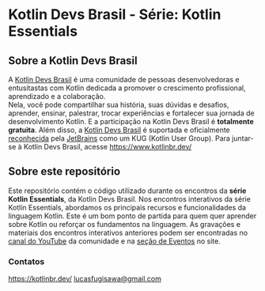# Kotlin Devs Brasil - Série: Kotlin Essentials
## Sobre a Kotlin Devs Brasil
A [Kotlin Devs Brasil](https://www.kotlinbr.dev/) é uma comunidade de pessoas desenvolvedoras e entusitastas com  Kotlin dedicada a promover o  crescimento profissional,  aprendizado e a  colaboração.  
Nela, você pode compartilhar sua história, suas dúvidas e desafios, aprender, ensinar, palestrar, trocar experiências e fortalecer sua jornada de desenvolvimento Kotlin. E a participação na Kotlin Devs Brasil é **totalmente gratuita**.
Além disso, a [Kotlin Devs Brasil](https://www.kotlinbr.dev/) é suportada e oficialmente [reconhecida](https://kotlinlang.org/community/user-groups/) pela [JetBrains](https://jetbrains.com/) como um KUG (Kotlin User Group).
Para juntar-se à Kotlin Devs Brasil, acesse https://www.kotlinbr.dev/

## Sobre este repositório
Este repositório contém o código utilizado durante os encontros da **série Kotlin Essentials**, da Kotlin Devs Brasil.
Nos encontros interativos da série Kotlin Essentials, abordamos os principais recursos e funcionalidades da linguagem Kotlin. Este é um bom ponto de partida para quem quer aprender sobre Kotlin ou reforçar os fundamentos na linguagem.
As gravações e materiais dos encontros interativos anteriores podem ser encontradas no [canal do YouTube](https://www.youtube.com/@KotlinDevsBrasil) da comunidade e na [seção de Eventos](https://www.kotlinbr.dev/eventos) no site.

### Contatos
https://kotlinbr.dev/
lucasfugisawa@gmail.com
